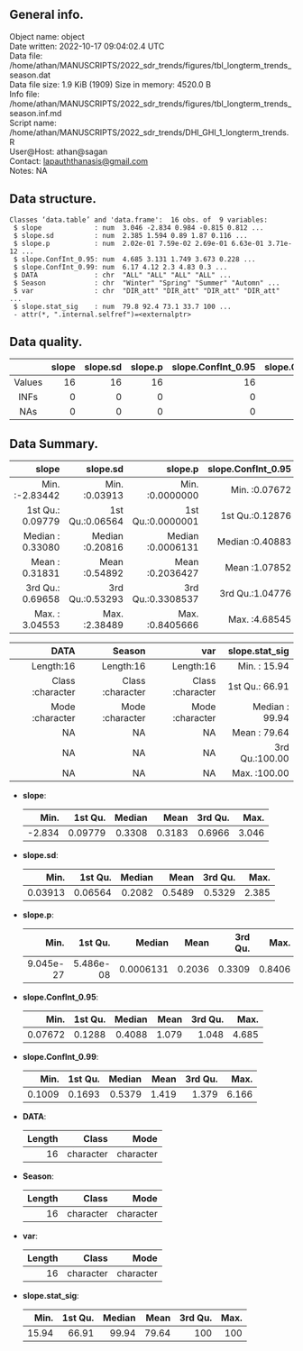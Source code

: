 <!-- This is a markdown file. -->


 General info.
---------------

Object name:    object      
Date written:   2022-10-17 09:04:02.4 UTC  
Data file:      /home/athan/MANUSCRIPTS/2022_sdr_trends/figures/tbl_longterm_trends_season.dat      
Data file size: 1.9 KiB (1909) 
Size in memory: 4520.0 B      
Info file:      /home/athan/MANUSCRIPTS/2022_sdr_trends/figures/tbl_longterm_trends_season.inf.md      
Script name:    /home/athan/MANUSCRIPTS/2022_sdr_trends/DHI_GHI_1_longterm_trends.R      
User@Host:      athan@sagan   
Contact:        <lapauththanasis@gmail.com>      
Notes:          NA      


 Data structure.
-----------------

```
Classes ‘data.table’ and 'data.frame':	16 obs. of  9 variables:
 $ slope             : num  3.046 -2.834 0.984 -0.815 0.812 ...
 $ slope.sd          : num  2.385 1.594 0.89 1.87 0.116 ...
 $ slope.p           : num  2.02e-01 7.59e-02 2.69e-01 6.63e-01 3.71e-12 ...
 $ slope.ConfInt_0.95: num  4.685 3.131 1.749 3.673 0.228 ...
 $ slope.ConfInt_0.99: num  6.17 4.12 2.3 4.83 0.3 ...
 $ DATA              : chr  "ALL" "ALL" "ALL" "ALL" ...
 $ Season            : chr  "Winter" "Spring" "Summer" "Automn" ...
 $ var               : chr  "DIR_att" "DIR_att" "DIR_att" "DIR_att" ...
 $ slope.stat_sig    : num  79.8 92.4 73.1 33.7 100 ...
 - attr(*, ".internal.selfref")=<externalptr> 
```


 Data quality.
---------------

| &nbsp; | slope | slope.sd | slope.p | slope.ConfInt_0.95 | slope.ConfInt_0.99 | DATA | Season | var | slope.stat_sig |
|:------:|------:|---------:|--------:|-------------------:|-------------------:|-----:|-------:|----:|---------------:|
| Values |    16 |       16 |      16 |                 16 |                 16 |    0 |      0 |   0 |             16 |
|  INFs  |     0 |        0 |       0 |                  0 |                  0 |    0 |      0 |   0 |              0 |
|  NAs   |     0 |        0 |       0 |                  0 |                  0 |    0 |      0 |   0 |              0 |


 Data Summary.
---------------

|            slope |        slope.sd |           slope.p | slope.ConfInt_0.95 | slope.ConfInt_0.99 |
|-----------------:|----------------:|------------------:|-------------------:|-------------------:|
| Min.   :-2.83442 | Min.   :0.03913 | Min.   :0.0000000 |    Min.   :0.07672 |     Min.   :0.1009 |
| 1st Qu.: 0.09779 | 1st Qu.:0.06564 | 1st Qu.:0.0000001 |    1st Qu.:0.12876 |     1st Qu.:0.1693 |
| Median : 0.33080 | Median :0.20816 | Median :0.0006131 |    Median :0.40883 |     Median :0.5379 |
| Mean   : 0.31831 | Mean   :0.54892 | Mean   :0.2036427 |    Mean   :1.07852 |     Mean   :1.4194 |
| 3rd Qu.: 0.69658 | 3rd Qu.:0.53293 | 3rd Qu.:0.3308537 |    3rd Qu.:1.04776 |     3rd Qu.:1.3794 |
| Max.   : 3.04553 | Max.   :2.38489 | Max.   :0.8405666 |    Max.   :4.68545 |     Max.   :6.1662 |

 

|             DATA |           Season |              var | slope.stat_sig |
|-----------------:|-----------------:|-----------------:|---------------:|
|        Length:16 |        Length:16 |        Length:16 | Min.   : 15.94 |
| Class :character | Class :character | Class :character | 1st Qu.: 66.91 |
| Mode  :character | Mode  :character | Mode  :character | Median : 99.94 |
|               NA |               NA |               NA | Mean   : 79.64 |
|               NA |               NA |               NA | 3rd Qu.:100.00 |
|               NA |               NA |               NA | Max.   :100.00 |



  * **slope**:


    |   Min. | 1st Qu. | Median |   Mean | 3rd Qu. |  Max. |
    |-------:|--------:|-------:|-------:|--------:|------:|
    | -2.834 | 0.09779 | 0.3308 | 0.3183 |  0.6966 | 3.046 |

  * **slope.sd**:


    |    Min. | 1st Qu. | Median |   Mean | 3rd Qu. |  Max. |
    |--------:|--------:|-------:|-------:|--------:|------:|
    | 0.03913 | 0.06564 | 0.2082 | 0.5489 |  0.5329 | 2.385 |

  * **slope.p**:


    |      Min. |   1st Qu. |    Median |   Mean | 3rd Qu. |   Max. |
    |----------:|----------:|----------:|-------:|--------:|-------:|
    | 9.045e-27 | 5.486e-08 | 0.0006131 | 0.2036 |  0.3309 | 0.8406 |

  * **slope.ConfInt_0.95**:


    |    Min. | 1st Qu. | Median |  Mean | 3rd Qu. |  Max. |
    |--------:|--------:|-------:|------:|--------:|------:|
    | 0.07672 |  0.1288 | 0.4088 | 1.079 |   1.048 | 4.685 |

  * **slope.ConfInt_0.99**:


    |   Min. | 1st Qu. | Median |  Mean | 3rd Qu. |  Max. |
    |-------:|--------:|-------:|------:|--------:|------:|
    | 0.1009 |  0.1693 | 0.5379 | 1.419 |   1.379 | 6.166 |

  * **DATA**:


    | Length |     Class |      Mode |
    |-------:|----------:|----------:|
    |     16 | character | character |

  * **Season**:


    | Length |     Class |      Mode |
    |-------:|----------:|----------:|
    |     16 | character | character |

  * **var**:


    | Length |     Class |      Mode |
    |-------:|----------:|----------:|
    |     16 | character | character |

  * **slope.stat_sig**:


    |  Min. | 1st Qu. | Median |  Mean | 3rd Qu. | Max. |
    |------:|--------:|-------:|------:|--------:|-----:|
    | 15.94 |   66.91 |  99.94 | 79.64 |     100 |  100 |


<!-- end of list -->


